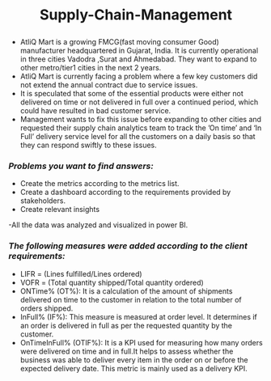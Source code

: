 # <p align=center>Supply-Chain-Management</p>

- AtliQ Mart is a growing FMCG(fast moving consumer Good) manufacturer headquartered in Gujarat, India. It is currently operational in three cities Vadodra ,Surat and Ahmedabad. They want to expand to other metro/tier1 cities in the next 2 years.
- AtliQ Mart is currently facing a problem where a few key customers did not extend the annual contract due to service issues.
- It is speculated that some of the essential products were either not delivered on time or not delivered in full over a continued period, which could have resulted in bad customer service.
- Management wants to fix this issue before expanding to other cities and requested their supply chain analytics team to track the ’On time’ and ‘In Full’ delivery service level for all the customers on a daily basis so that they can respond swiftly to these issues.

### ***Problems you want to find answers:***
   - Create the metrics according to the metrics list.
   - Create a dashboard according to the requirements provided by stakeholders.
   - Create relevant insights

-All the data was analyzed and visualized in power BI.
### ***The following measures were added according to the client requirements:***
  - LIFR = (Lines fulfilled/Lines ordered)
  - VOFR = (Total quantity shipped/Total quantity ordered)
  - ONTime% (OT%): It is a calculation of the amount of shipments delivered on time to the customer in relation to the total number of orders shipped.
  - InFull% (IF%): This measure is measured at order level. It determines if an order is delivered in full as per the requested quantity by the customer.
  - OnTimeInFull% (OTIF%): It is a KPI used for measuring how many orders were delivered on time and in full.It helps to assess whether the business was able to deliver       every item in the order on or before the expected delivery date. This metric is mainly used as a delivery KPI.



 
